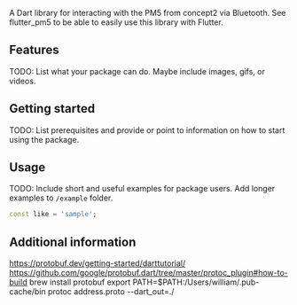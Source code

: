 A Dart library for interacting with the PM5 from concept2 via Bluetooth. 
See flutter_pm5 to be able to easily use this library with Flutter.

## Features

TODO: List what your package can do. Maybe include images, gifs, or videos.

## Getting started

TODO: List prerequisites and provide or point to information on how to
start using the package.

## Usage

TODO: Include short and useful examples for package users. Add longer examples
to `/example` folder.

```dart
const like = 'sample';
```

## Additional information
https://protobuf.dev/getting-started/darttutorial/
https://github.com/google/protobuf.dart/tree/master/protoc_plugin#how-to-build
brew install protobuf
export PATH=$PATH:/Users/william/.pub-cache/bin
protoc address.proto --dart_out=./














